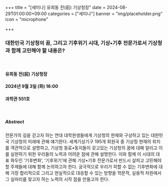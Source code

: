﻿+++
title = "[세미나] 유희동 전(前) 기상청장"
date = 2024-08-29T01:00:00+09:00
categories = ["세미나"]
banner = "img/placeholder.png"
icon = "microphone"

+++
### 대한민국 기상청의 꿈, 그리고 기후위기 시대, 기상•기후 전문가로서 기상청과 함께 고민해야 할 내용은?
<br>

#### 유희동 전(前) 기상청장

#### 2024년 9월 3일 (화) 16:00

####  과학관 551호
<br>

##### Abstract

전문가의 길을 걷고자 하는 연대 대학원생들에게 기상청의 현재와 구상하고 있는 대한민국 기상청의 미래에 관해 얘기한다. 세계기상기구 195개 회원국 중 기상청 현재의 위치를 객관적으로 설명하고, 기상청 동료•동지들이 갖고있는 기상청의 꿈에 대해 알리고 이를 실현하기 위한 우리들의 노력과 어려운 점에 관해 설명한다.
이와 함께 이 시대의 대표 화두인 ‘기후변화’, ‘기후위기’에 관해 기상•기후 전문가로서 반드시 살피고 고민해야 할 주제들에 대해 함께 논의하고자 한다. 궁극적으로 우리가 피할 수 없는 기후변화에 대해 가장 합리적으로 그리고 현실적으로 대응할 수 있는 방향을 학문적, 실용적 차원에서 그 실마리를 찾고자 하는 노력의 시작 점을 만들고자 한다.
